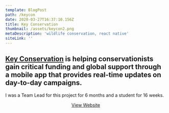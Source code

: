 ```yaml
---
template: BlogPost
path: /keycon
date: 2020-03-27T16:37:10.156Z
title: Key Conservation
thumbnail: /assets/keycon2.png
metaDescription: 'wildlife conservation, react native'
siteLink: ''
---
```

## [Key Conservation](https://keyconservation.org/) is helping conservationists gain critical funding and global support through a mobile app that provides real-time updates on day-to-day campaigns.

I was a Team Lead for this project for 6 months and a student for 16 weeks.

<div align="center">
<a href="https://keyconservation.org" class="post-button">View Website</a></div>
